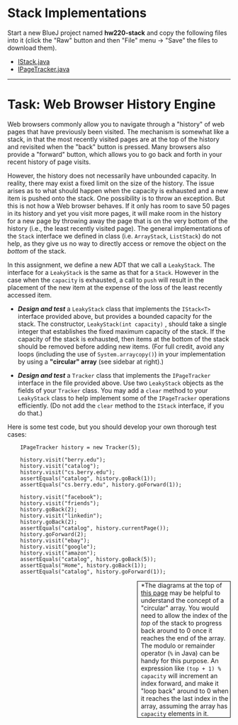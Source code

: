 # Stack Implementations

Start a new BlueJ project named **hw220-stack** and copy the following files into it (click the "Raw" button and then "File" menu -> "Save" the files to download them).
- [IStack.java](IStack.java)
- [IPageTracker.java](IPageTracker.java)


---

# Task: Web Browser History Engine

Web browsers commonly allow you to navigate through a "history" of web pages that have previously been visited. The mechanism is somewhat like a stack, in that the most recently visited pages are at the top of the history and revisited when the "back" button is pressed. Many browsers also provide a "forward" button, which allows you to go back and forth in your recent history of page visits.

However, the history does not necessarily have unbounded capacity. In reality, there may exist a fixed limit on the size of the history. The issue arises as to what should happen when the capacity is exhausted and a new item is pushed onto the stack. One possibility is to throw an exception. But this is not how a Web browser behaves. If it only has room to save 50 pages in its history and yet you visit more pages, it will make room in the history for a new page by throwing away the page that is on the very bottom of the history (i.e., the least recently visited page). The general implementations of the `Stack` interface we defined in class (i.e. `ArrayStack`, `ListStack`) do not help, as they give us no way to directly access or remove the object on the *bottom* of the stack.

In this assignment, we define a new ADT that we call a `LeakyStack`. The interface for a `LeakyStack` is the same as that for a `Stack`. However in the case when the `capacity` is exhausted, a call to `push` will result in the placement of the new item at the expense of the loss of the least recently accessed item.


- ***Design and test*** a `LeakyStack` class that implements the `IStack<T>` interface provided above, but provides a bounded capacity for the stack. The constructor, `LeakyStack(int capacity)` , should take a single integer that establishes the fixed maximum capacity of the stack. If the capacity of the stack is exhausted, then items at the bottom of the stack should be removed before adding new items. (For full credit, avoid any loops (including the use of `System.arraycopy()`) in your implementation by using a **"circular" array** (see sidebar at right).)
 

- ***Design and test*** a `Tracker` class that implements the `IPageTracker` interface in the file provided above. Use two `LeakyStack` objects as the fields of your `Tracker` class. You may add a `clear` method to your `LeakyStack` class to help implement some of the `IPageTracker` operations efficiently. (Do not add the `clear` method to the `IStack` interface, if you do that.)

Here is some test code, but you should develop your own thorough test cases:

```
    IPageTracker history = new Tracker(5);
    
    history.visit("berry.edu");
    history.visit("catalog");
    history.visit("cs.berry.edu");
    assertEquals("catalog", history.goBack(1));
    assertEquals("cs.berry.edu", history.goForward(1));
    
    history.visit("facebook");
    history.visit("friends");
    history.goBack(2);
    history.visit("linkedin");
    history.goBack(2);
    assertEquals("catalog", history.currentPage());
    history.goForward(2);
    history.visit("ebay");
    history.visit("google");
    history.visit("amazon");
    assertEquals("catalog", history.goBack(5));
    assertEquals("Home", history.goBack(1));
    assertEquals("catalog", history.goForward(1));
```


<div style="width: 40%; float: right; border: 1px solid black; padding-left: .5em;">
*The diagrams at the top of <a href="http://www.mathcs.emory.edu/~cheung/Courses/171/Syllabus/8-List/array-queue2.html">this page</a> may be helpful to understand the concept of a "circular" array. You would need to allow the index of the <em>top</em>  of the stack  to progress back around to 0 once it reaches the end of the array. The modulo or remainder operator (<code>%</code> in Java) can be handy for this purpose. An expression like <code>(top + 1) % capacity</code> will increment an index forward, and make it "loop back" around to 0 when it reaches the last index in the array, assuming the array has <code>capacity</code> elements in it.
</div>
